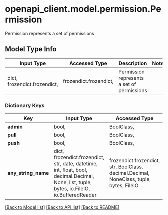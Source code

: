 # openapi_client.model.permission.Permission

Permission represents a set of permissions

## Model Type Info
Input Type | Accessed Type | Description | Notes
------------ | ------------- | ------------- | -------------
dict, frozendict.frozendict,  | frozendict.frozendict,  | Permission represents a set of permissions | 

### Dictionary Keys
Key | Input Type | Accessed Type | Description | Notes
------------ | ------------- | ------------- | ------------- | -------------
**admin** | bool,  | BoolClass,  |  | [optional] 
**pull** | bool,  | BoolClass,  |  | [optional] 
**push** | bool,  | BoolClass,  |  | [optional] 
**any_string_name** | dict, frozendict.frozendict, str, date, datetime, int, float, bool, decimal.Decimal, None, list, tuple, bytes, io.FileIO, io.BufferedReader | frozendict.frozendict, str, BoolClass, decimal.Decimal, NoneClass, tuple, bytes, FileIO | any string name can be used but the value must be the correct type | [optional]

[[Back to Model list]](../../README.md#documentation-for-models) [[Back to API list]](../../README.md#documentation-for-api-endpoints) [[Back to README]](../../README.md)

